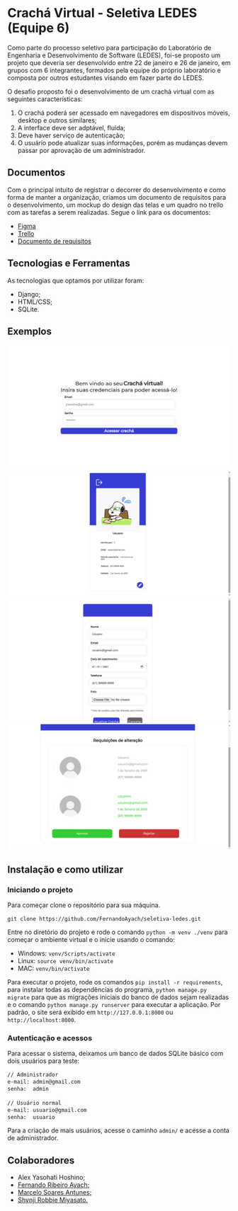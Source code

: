 ﻿# Crachá Virtual - Seletiva LEDES (Equipe 6)
Como parte do processo seletivo para participação do Laboratório de Engenharia e Desenvolvimento de Software (LEDES), foi-se proposto um projeto que deveria ser desenvolvido entre 22 de janeiro e 26 de janeiro, em grupos com 6 integrantes, formados pela equipe do próprio laboratório e composta por outros estudantes visando em fazer parte do LEDES.

O desafio proposto foi o desenvolvimento de um crachá virtual com as seguintes características:
1. O crachá poderá ser acessado em navegadores em dispositivos móveis, desktop e outros similares;
2. A interface deve ser adptável, fluída;
3. Deve haver serviço de autenticação;
4. O usuário pode atualizar suas informações, porém as mudanças devem passar por aprovação de um administrador.


## Documentos
Com o principal intuito de registrar o decorrer do desenvolvimento e como forma de manter a organização, criamos um documento de requisitos para o desenvolvimento, um mockup do design das telas e um quadro no trello com as tarefas a serem realizadas. Segue o link para os documentos:

- [Figma](https://www.figma.com/file/Hyn2tKWl1JuWCZFbvYM85K/Design-Seletiva-LEDES?type=design&mode=design)
- [Trello](https://trello.com/b/arx6hunl/seletiva-ledes)
- [Documento de requisitos](https://docs.google.com/document/d/1-h-CMDqq4-RB2DNmR4LUarToD2kkioz9OwV0J1W-0kg/edit?usp=sharing)


## Tecnologias e Ferramentas
As tecnologias que optamos por utilizar foram:

- Django;
- HTML/CSS;
- SQLite.


## Exemplos
![Tela de login](photos/login-screen.png?raw=true "Tela de login")
![Crachá](photos/cracha.png?raw=true "Crachá")
![Editar usuário](photos/editar-usuario.png?raw=true "Tela para usuário alterar suas informações")
![Tela do admin](photos/admin.png?raw=true "Tela para o administrador aprovar/rejeitar alterações de informações")

## Instalação e como utilizar

### Iniciando o projeto
Para começar clone o repositório para sua máquina.
```
git clone https://github.com/FernandoAyach/seletiva-ledes.git
```

Entre no diretório do projeto e rode o comando `python -m venv ./venv` para começar o ambiente virtual e o inicie usando o comando:
- Windows: `venv/Scripts/activate`
- Linux: `source venv/bin/activate`
- MAC: `venv/bin/activate`

Para executar o projeto, rode os comandos `pip install -r requirements`, para instalar todas as dependências do programa, `python manage.py migrate` para que as migrações iniciais do banco de dados sejam realizadas e o comando `python manage.py runserver` para executar a aplicação. Por padrão, o site será exibido em `http://127.0.0.1:8000` ou `http://localhost:8000`.


### Autenticação e acessos
Para acessar o sistema, deixamos um banco de dados SQLite básico com dois usuários para teste:
```
// Administrador
e-mail: admin@gmail.com
senha:  admin

// Usuário normal
e-mail: usuario@gmail.com
senha:  usuario
```

Para a criação de mais usuários, acesse o caminho `admin/` e acesse a conta de administrador.


## Colaboradores
- Alex Yasohati Hoshino;
- [Fernando Ribeiro Ayach;](https://github.com/FernandoAyach)
- [Marcelo Soares Antunes;](https://github.com/Mar-1)
- [Shynji Robbie Miyasato.](https://github.com/mshynji)
